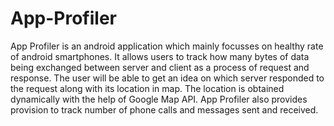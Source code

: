 # App-Profiler
App Profiler is an android application which mainly focusses on healthy rate of android smartphones. It allows users to track how many bytes of data being exchanged 
between server and client as a process of request and response. The user will be able to get an idea on which server responded to the request along with its location in map. The 
location is obtained dynamically with the help of Google Map API. App Profiler also provides provision to track number of phone calls and messages sent and received.
